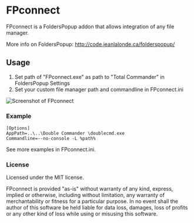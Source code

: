 <h1>FPconnect</h1>

FPconnect is a FoldersPopup addon that allows integration of any file manager.

More info on FoldersPopup: http://code.jeanlalonde.ca/folderspopup/

<h2>Usage</h2>

<ol>
<li>Set path of "FPconnect.exe" as path to "Total Commander" in FoldersPopup Settings</li>
<li>Set your custom file manager path and commandline in FPconnect.ini</li>
</ol>

![Screenshot of FPconnect](https://github.com/rolandtoth/FPconnect/raw/master/FPconnect.png)

<h3>Example</h3>

```
[Options]
AppPath=..\..\Double Commander \doublecmd.exe
Commandline=--no-console -L %path%
```
See more examples in FPconnect.ini.

<h3>License</h3>

Licensed under the MIT license.

FPconnect is provided "as-is" without warranty of any kind, express, implied or otherwise,
including without limitation, any warranty of merchantability or fitness for a particular purpose.
In no event shall the author of this software be held liable for data loss, damages,
loss of profits or any other kind of loss while using or misusing this software.